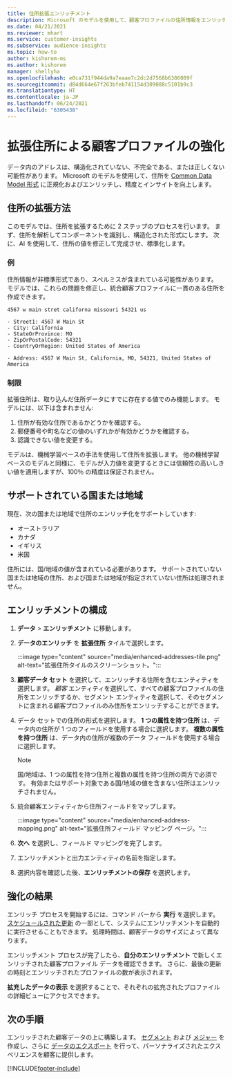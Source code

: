 ```yaml
---
title: 住所拡張エンリッチメント
description: Microsoft のモデルを使用して、顧客プロファイルの住所情報をエンリッチおよび正規化します。
ms.date: 04/21/2021
ms.reviewer: mhart
ms.service: customer-insights
ms.subservice: audience-insights
ms.topic: how-to
author: kishorem-ms
ms.author: kishorem
manager: shellyha
ms.openlocfilehash: e0ca731f944da9a7eaae7c2dc2d7568b6386089f
ms.sourcegitcommit: d84d664e67f263bfeb741154d309088c5101b9c3
ms.translationtype: HT
ms.contentlocale: ja-JP
ms.lasthandoff: 06/24/2021
ms.locfileid: "6305438"
---
```

# <a name="enrichment-of-customer-profiles-with-enhanced-addresses"></a>拡張住所による顧客プロファイルの強化

データ内のアドレスは、構造化されていない、不完全である、または正しくない可能性があります。 Microsoft のモデルを使用して、住所を [Common Data Model 形式](/common-data-model/schema/core/applicationcommon/address) に正規化およびエンリッチし、精度とインサイトを向上します。

## <a name="how-we-enhance-addresses"></a>住所の拡張方法

このモデルでは、住所を拡張するために 2 ステップのプロセスを行います。 まず、住所を解析してコンポーネントを識別し、構造化された形式にします。 次に、AI を使用して、住所の値を修正して完成させ、標準化します。

### <a name="example"></a>例

住所情報が非標準形式であり、スペルミスが含まれている可能性があります。 モデルでは、これらの問題を修正し、統合顧客プロファイルに一貫のある住所を作成できます。

```Input
4567 w main stret californa missouri 54321 us
```

```Output
- Street1: 4567 W Main St
- City: California
- StateOrProvince: MO
- ZipOrPostalCode: 54321
- CountryOrRegion: United States of America

- Address: 4567 W Main St, California, MO, 54321, United States of America
```

### <a name="limitations"></a>制限

拡張住所は、取り込んだ住所データにすでに存在する値でのみ機能します。 モデルには、以下は含まれません: 

1. 住所が有効な住所であるかどうかを確認する。
2. 郵便番号や町名などの値のいずれかが有効かどうかを確認する。
3. 認識できない値を変更する。

モデルは、機械学習ベースの手法を使用して住所を拡張します。 他の機械学習ベースのモデルと同様に、モデルが入力値を変更するときには信頼性の高いしきい値を適用しますが、100％ の精度は保証されません。

## <a name="supported-countries-or-regions"></a>サポートされている国または地域

現在、次の国または地域で住所のエンリッチ化をサポートしています: 

- オーストラリア
- カナダ
- イギリス
- 米国

住所には、国/地域の値が含まれている必要があります。 サポートされていない国または地域の住所、および国または地域が指定されていない住所は処理されません。

## <a name="configure-the-enrichment"></a>エンリッチメントの構成

1. **データ** > **エンリッチメント** に移動します。

1. **データのエンリッチ** を **拡張住所** タイルで選択します。

   :::image type="content" source="media/enhanced-addresses-tile.png" alt-text="拡張住所タイルのスクリーンショット。":::

1. **顧客データ セット** を選択して、エンリッチする住所を含むエンティティを選択します。 *顧客* エンティティを選択して、すべての顧客プロファイルの住所をエンリッチするか、セグメント エンティティを選択して、そのセグメントに含まれる顧客プロファイルのみ住所をエンリッチすることができます。

1. データ セットでの住所の形式を選択します。 **1 つの属性を持つ住所** は、データ内の住所が 1 つのフィールドを使用する場合に選択します。 **複数の属性を持つ住所** は、データ内の住所が複数のデータ フィールドを使用する場合に選択します。

   > [!NOTE]
   > 国/地域は、1 つの属性を持つ住所と複数の属性を持つ住所の両方で必須です。 有効またはサポート対象である国/地域の値を含まない住所はエンリッチされません。

1.  統合顧客エンティティから住所フィールドをマップします。

    :::image type="content" source="media/enhanced-address-mapping.png" alt-text="拡張住所フィールド マッピング ページ。":::

1. **次へ** を選択し、フィールド マッピングを完了します。

1. エンリッチメントと出力エンティティの名前を指定します。

1. 選択内容を確認した後、**エンリッチメントの保存** を選択します。

## <a name="enrichment-results"></a>強化の結果

エンリッチ プロセスを開始するには、コマンド バーから **実行** を選択します。 [スケジュールされた更新](system.md#schedule-tab) の一部として、システムにエンリッチメントを自動的に実行させることもできます。 処理時間は、顧客データのサイズによって異なります。

エンリッチメント プロセスが完了したら、**自分のエンリッチメント** で新しくエンリッチされた顧客プロファイル データを確認できます。 さらに、最後の更新の時刻とエンリッチされたプロファイルの数が表示されます。

**拡充したデータの表示** を選択することで、それぞれの拡充されたプロファイルの詳細ビューにアクセスできます。

## <a name="next-steps"></a>次の手順

エンリッチされた顧客データの上に構築します。 [セグメント](segments.md) および [メジャー](measures.md) を作成し、さらに [データのエクスポート](export-destinations.md) を行って、パーソナライズされたエクスペリエンスを顧客に提供します。

[!INCLUDE[footer-include](../includes/footer-banner.md)]

